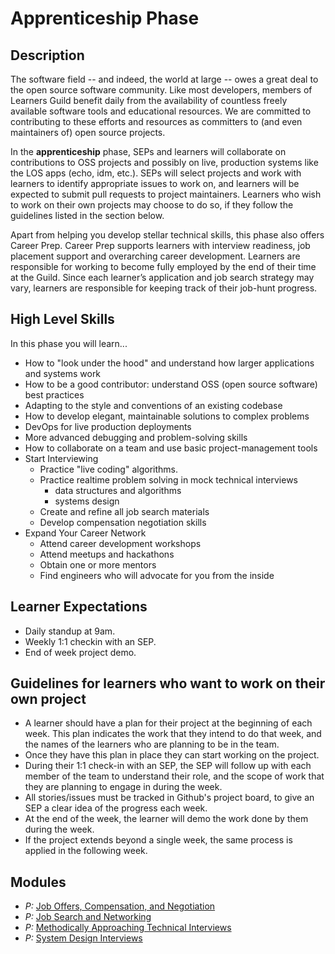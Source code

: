 # Apprenticeship Phase

## Description

The software field -- and indeed, the world at large -- owes a great deal to the open source software community. Like most developers, members of Learners Guild benefit daily from the availability of countless freely available software tools and educational resources. We are committed to contributing to these efforts and resources as committers to (and even maintainers of) open source projects.

In the **apprenticeship** phase, SEPs and learners will collaborate on contributions to OSS projects and possibly on live, production systems like the LOS apps (echo, idm, etc.). SEPs will select projects and work with learners to identify appropriate issues to work on, and learners will be expected to submit pull requests to project maintainers. Learners who wish to work on their own projects may choose to do so, if they follow the guidelines listed in the section below.

Apart from helping you develop stellar technical skills, this phase also offers Career Prep. Career Prep supports learners with interview readiness, job placement support and overarching career development. Learners are responsible for working to become fully employed by the end of their time at the Guild. Since each learner’s application and job search strategy may vary, learners are responsible for keeping track of their job-hunt progress.

## High Level Skills

In this phase you will learn...

- How to "look under the hood" and understand how larger applications and systems work
- How to be a good contributor: understand OSS (open source software) best practices
- Adapting to the style and conventions of an existing codebase
- How to develop elegant, maintainable solutions to complex problems
- DevOps for live production deployments
- More advanced debugging and problem-solving skills
- How to collaborate on a team and use basic project-management tools
- Start Interviewing
  - Practice "live coding" algorithms.
  - Practice realtime problem solving in mock technical interviews
    - data structures and algorithms
    - systems design
  - Create and refine all job search materials
  - Develop compensation negotiation skills
- Expand Your Career Network
  - Attend career development workshops
  - Attend meetups and hackathons
  - Obtain one or more mentors
  - Find engineers who will advocate for you from the inside

## Learner Expectations
- Daily standup at 9am.
- Weekly 1:1 checkin with an SEP.
- End of week project demo.

## Guidelines for learners who want to work on their own project
- A learner should have a plan for their project at the beginning of each week. This plan indicates the work that they intend to do that week, and the names of the learners who are planning to be in the team.
- Once they have this plan in place they can start working on the project.
- During their 1:1 check-in with an SEP, the SEP will follow up with each member of the team to understand their role, and the scope of work that they are planning to engage in during the week.
- All stories/issues must be tracked in Github's project board, to give an SEP a clear idea of the progress each week.
- At the end of the week, the learner will demo the work done by them during the week.
- If the project extends beyond a single week, the same process is applied in the following week.


## Modules

- _P:_ [Job Offers, Compensation, and Negotiation](../../modules/Job-Offers-Compensation-and-Negotiation)
- _P:_ [Job Search and Networking](../../modules/Job-Search-and-Networking)
- _P:_ [Methodically Approaching Technical Interviews](../../modules/Methodically-Approaching-Technical-Interviews)
- _P:_ [System Design Interviews](../../modules/System-Design-Interviews)
